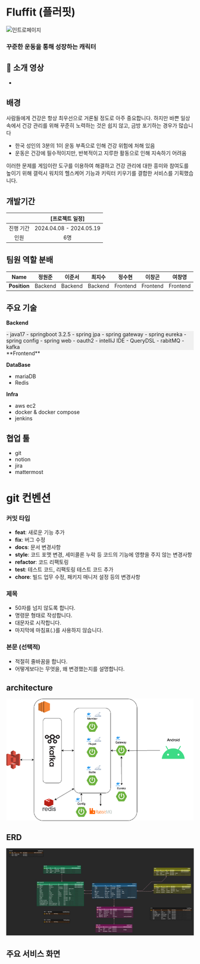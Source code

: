 
# Fluffit (플러핏)

![인트로페이지](/uploads/4fb96d83ad6482d69979839020e43331/인트로페이지.jpg)

### 꾸준한 운동을 통해 성장하는 캐릭터 

## 🎥 소개 영상

- 
## 배경

사람들에게 건강은 항상 최우선으로 거론될 정도로 아주 중요합니다. 하지만 바쁜 일상 속에서 건강 관리를 위해 꾸준히 노력하는 것은 쉽지 않고, 금방 포기하는 경우가 많습니다
- 한국 성인의 3분의 1이 운동 부족으로 인해 건강 위험에 처해 있음
- 운동은 건강에 필수적이지만, 반복적이고 지루한 활동으로 인해 지속하기 어려움

이러한 문제를 게임이란 도구를 이용하여 해결하고 건강 관리에 대한 흥미와 참여도를 높이기 위해 갤럭시 워치의 헬스케어 기능과 키릭터 키우기를 결합한 서비스를 기획했습니다.

## 개발기간

|           |     [프로젝트 일정]     |
| :-------: | :---------------------: |
| 진행 기간 | 2024.04.08 - 2024.05.19 |
|   인원    |           6명           |

## 팀원 역할 분배
|   **Name**   |                정원준                 |                이준서                |                  최지수                   |               정수현                |                 이창곤                  |               여창영                |
| :----------: | :-----------------------------------: | :----------------------------------: | :---------------------------------------: | :---------------------------------: | :-------------------------------------: | :---------------------------------: |
| **Position** |          Backend           |          Backend           |           Backend          |        Frontend         |            Frontend            |         Frontend          |


## 주요 기술

**Backend**
<div style="background-color: #F0F0F0;">
- java17
- springboot 3.2.5
- spring jpa
- spring gateway
- spring eureka
- spring config
- spring web
- oauth2
- intelliJ IDE
- QueryDSL
- rabitMQ
- kafka
</div>
**Frontend**


**DataBase**
- mariaDB
- Redis

**Infra**
- aws ec2
- docker & docker compose
- jenkins

## 협업 툴
- git
- notion
- jira
- mattermost

# git 컨벤션

### **커밋 타입**

- **feat**: 새로운 기능 추가
- **fix**: 버그 수정
- **docs**: 문서 변경사항
- **style**: 코드 포맷 변경, 세미콜론 누락 등 코드의 기능에 영향을 주지 않는 변경사항
- **refactor**: 코드 리팩토링
- **test**: 테스트 코드, 리팩토링 테스트 코드 추가
- **chore**: 빌드 업무 수정, 패키지 매니저 설정 등의 변경사항

### **제목**

- 50자를 넘지 않도록 합니다.
- 명령문 형태로 작성합니다.
- 대문자로 시작합니다.
- 마지막에 마침표(.)를 사용하지 않습니다.

### **본문 (선택적)**

- 적절히 줄바꿈을 합니다.
- 어떻게보다는 무엇을, 왜 변경했는지를 설명합니다.

## architecture
![architenture](./assets/architecture.png)

## ERD
![ERD](./assets/ERD.jpg)

## 주요 서비스 화면 

